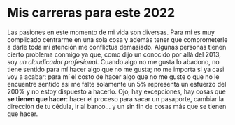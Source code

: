 # Mis carreras para este 2022

Las pasiones en este momento de mi vida son diversas. Para mí es muy complicado centrarme en una sola cosa y además tener que comprometerle a darle toda mi atención me conflictua demasiado.
Algunas personas tienen cierto problema conmigo ya que, como dijo un conocido por allá del 2013, soy _un claudicador profesional_. Cuando algo no me gusta
lo abadono, no tiene sentido para mí hacer algo que no me gusta; no me importa si ya casi voy a acabar: para mí el costo de hacer algo que no me guste o que no le encuentre sentido así me falte
solamente un 5% representa un esfuerzo del 200% y no estoy dispuesto a hacerlo. Ojo, hay excepciones, hay cosas que **se tienen que hacer**: hacer el proceso para sacar un pasaporte, cambiar
la dirección de tu cédula, ir al banco... y un sin fin de cosas más que se tienen que hacer. 
